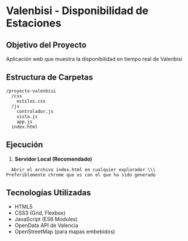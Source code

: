 # Valenbisi - Disponibilidad de Estaciones

## Objetivo del Proyecto

Aplicación web que muestra la disponibilidad en tiempo real de Valenbisi

## Estructura de Carpetas

```
/proyecto-valenbisi
  /css
    estilos.css
  /js
    controlador.js
    vista.js
    app.js
  index.html
```

## Ejecución

1. **Servidor Local (Recomendado)**

```
  Abrir el archivo index.html en cualquier explorador \\\ Preferiblemente chrome que es con el que ha sido generado
```

## Tecnologías Utilizadas

- HTML5
- CSS3 (Grid, Flexbox)
- JavaScript (ES6 Modules)
- OpenData API de Valencia
- OpenStreetMap (para mapas embebidos)
